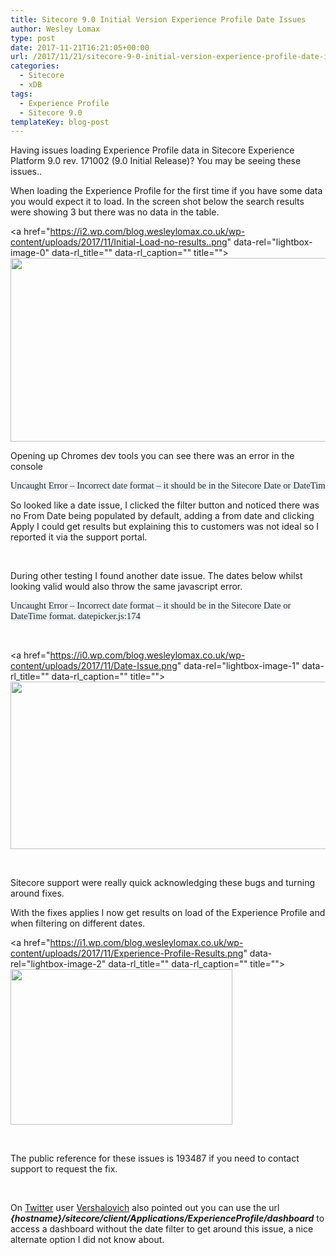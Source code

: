 ```yaml
---
title: Sitecore 9.0 Initial Version Experience Profile Date Issues
author: Wesley Lomax
type: post
date: 2017-11-21T16:21:05+00:00
url: /2017/11/21/sitecore-9-0-initial-version-experience-profile-date-issues/
categories:
  - Sitecore
  - xDB
tags:
  - Experience Profile
  - Sitecore 9.0
templateKey: blog-post
---
```

Having issues loading Experience Profile data in Sitecore Experience Platform 9.0 rev. 171002 (9.0 Initial Release)? You may be seeing these issues..

When loading the Experience Profile for the first time if you have some data you would expect it to load. In the screen shot below the search results were showing 3 but there was no data in the table.

<a href="https://i2.wp.com/blog.wesleylomax.co.uk/wp-content/uploads/2017/11/Initial-Load-no-results..png" data-rel="lightbox-image-0" data-rl\_title="" data-rl\_caption="" title=""><img class="alignnone wp-image-779" src="https://i2.wp.com/blog.wesleylomax.co.uk/wp-content/uploads/2017/11/Initial-Load-no-results..png?resize=640%2C294" alt="" width="640" height="294" srcset="https://i2.wp.com/blog.wesleylomax.co.uk/wp-content/uploads/2017/11/Initial-Load-no-results..png?resize=1024%2C471 1024w, https://i2.wp.com/blog.wesleylomax.co.uk/wp-content/uploads/2017/11/Initial-Load-no-results..png?resize=300%2C138 300w, https://i2.wp.com/blog.wesleylomax.co.uk/wp-content/uploads/2017/11/Initial-Load-no-results..png?resize=768%2C353 768w, https://i2.wp.com/blog.wesleylomax.co.uk/wp-content/uploads/2017/11/Initial-Load-no-results..png?w=1280 1280w, https://i2.wp.com/blog.wesleylomax.co.uk/wp-content/uploads/2017/11/Initial-Load-no-results..png?w=1920 1920w" sizes="(max-width: 640px) 100vw, 640px" data-recalc-dims="1" /></a>

Opening up Chromes dev tools you can see there was an error in the console

<pre style="margin: 0in; font-family: Calibri; font-size: 11.0pt; color: #1c2933;"><span style="background: #EDF1F2;">Uncaught Error – Incorrect date format – it should be in the Sitecore Date or DateTime format. datepicker.js:174 </span></pre>

So looked like a date issue, I clicked the filter button and noticed there was no From Date being populated by default, adding a from date and clicking Apply I could get results but explaining this to customers was not ideal so I reported it via the support portal.

&nbsp;

During other testing I found another date issue. The dates below whilst looking valid would also throw the same javascript error.

<p style="margin: 0in; font-family: Calibri; font-size: 11.0pt; color: #1c2933;">
  <span style="background: #EDF1F2;">Uncaught Error – Incorrect date format – it should be in the Sitecore Date or DateTime format. datepicker.js:174</span>
</p>

&nbsp;

<a href="https://i0.wp.com/blog.wesleylomax.co.uk/wp-content/uploads/2017/11/Date-Issue.png" data-rel="lightbox-image-1" data-rl\_title="" data-rl\_caption="" title=""><img class="alignnone wp-image-777" src="https://i0.wp.com/blog.wesleylomax.co.uk/wp-content/uploads/2017/11/Date-Issue.png?resize=561%2C268" alt="" width="561" height="268" srcset="https://i0.wp.com/blog.wesleylomax.co.uk/wp-content/uploads/2017/11/Date-Issue.png?w=651 651w, https://i0.wp.com/blog.wesleylomax.co.uk/wp-content/uploads/2017/11/Date-Issue.png?resize=300%2C143 300w" sizes="(max-width: 561px) 100vw, 561px" data-recalc-dims="1" /></a>

&nbsp;

Sitecore support were really quick acknowledging these bugs and turning around fixes.

With the fixes applies I now get results on load of the Experience Profile and when filtering on different dates.

<a href="https://i1.wp.com/blog.wesleylomax.co.uk/wp-content/uploads/2017/11/Experience-Profile-Results.png" data-rel="lightbox-image-2" data-rl\_title="" data-rl\_caption="" title=""><img class="alignnone wp-image-780" src="https://i1.wp.com/blog.wesleylomax.co.uk/wp-content/uploads/2017/11/Experience-Profile-Results.png?resize=355%2C249" alt="" width="355" height="249" srcset="https://i1.wp.com/blog.wesleylomax.co.uk/wp-content/uploads/2017/11/Experience-Profile-Results.png?w=414 414w, https://i1.wp.com/blog.wesleylomax.co.uk/wp-content/uploads/2017/11/Experience-Profile-Results.png?resize=300%2C210 300w" sizes="(max-width: 355px) 100vw, 355px" data-recalc-dims="1" /></a>

&nbsp;

The public reference for these issues is 193487 if you need to contact support to request the fix.

&nbsp;

On <a href="https://twitter.com/lebeg/status/933250167314272256" target="_blank" rel="noopener">Twitter</a> user <a href="https://twitter.com/lebeg" target="_blank" rel="noopener">Vershalovich</a> also pointed out you can use the url _**{hostname}/sitecore/client/Applications/ExperienceProfile/dashboard**_ to access a dashboard without the date filter to get around this issue, a nice alternate option I did not know about.